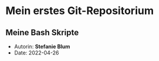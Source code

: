 # Mein erstes Git-Repositorium
## Meine Bash Skripte

- Autorin: **Stefanie Blum**
- Date: 2022-04-26
